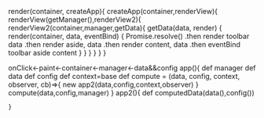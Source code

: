 

render(container, createApp){
  createApp(container,renderView){
    renderView(getManager(),renderView2){
      renderView2(container,manager,getData){
        getData(data, render) {
          render(container, data, eventBind) {
            Promise.resolve()
            .then render toolbar data
            .then render aside, data
            .then render content, data
            .then eventBind toolbar aside content
          }
        }
      }
    }
  }
}

onClick<-paint<-container<-manager<-data&&config
    app(){
      def manager
      def data
      def config
      def context=base
      def compute = (data, config, context, observer, cb)=>{
        new app2(data,config,context,observer)
      }
      compute(data,config,manager)
    }
    app2(){
      def computedData(data(),config())

    }

